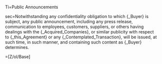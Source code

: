 Ti=Public Announcements

sec=Notwithstanding any confidentiality obligation to which {_Buyer} is subject, any public announcement, including any press release, communication to employees, customers, suppliers, or others having dealings with the {_Acquired_Companies}, or similar publicity with respect to {_this_Agreement} or any {_Contemplated_Transaction}, will be issued, at such time, in such manner, and containing such content as {_Buyer} determines.

=[Z/ol/Base]
